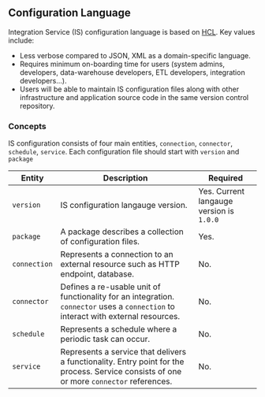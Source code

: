 ## Configuration Language

Integration Service (IS) configuration language is based on [HCL](https://github.com/hashicorp/hcl). Key values include:
- Less verbose compared to JSON, XML as a domain-specific language.
- Requires minimum on-boarding time for users (system admins, developers, data-warehouse developers, 
 ETL developers, integration developers...).
- Users will be able to maintain IS configuration files along with other infrastructure and application source code in
  the same version control repository.

### Concepts

IS configuration consists of four main entities, `connection`, `connector`, `schedule`, `service`.
Each configuration file should start with `version` and `package`

| Entity       | Description                                                                                                                              | Required                                 | 
|--------------|------------------------------------------------------------------------------------------------------------------------------------------|------------------------------------------|
| `version`    | IS configuration langauge version.                                                                                                       | Yes. Current langauge version is `1.0.0` |
| `package`    | A package describes a collection of configuration files.                                                                                 | Yes.                                     |
| `connection` | Represents a connection to an external resource such as HTTP endpoint, database.                                                         | No.                                      |
| `connector`  | Defines a re-usable unit of functionality for an integration. `connector` uses a `connection` to interact with external resources.       | No.                                      |
| `schedule`   | Represents a schedule where a periodic task can occur.                                                                                   | No.                                      |
| `service`    | Represents a service that delivers a functionality. Entry point for the process. Service consists of one or more `connector` references. | No.                                      |
